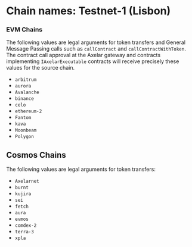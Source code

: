 # Chain names: Testnet-1 (Lisbon)

### EVM Chains

The following values are legal arguments for token transfers and General Message Passing calls such as `callContract` and `callContractWithToken`.
The contract call approval at the Axelar gateway and contracts implementing `IAxelarExecutable` contracts will receive precisely these values for the source chain.

- `arbitrum`
- `aurora`
- `Avalanche`
- `binance`
- `celo`
- `ethereum-2`
- `Fantom`
- `kava`
- `Moonbeam`
- `Polygon`

## Cosmos Chains

The following values are legal arguments for token transfers:

- `Axelarnet`
- `burnt`
- `kujira`
- `sei`
- `fetch`
- `aura`
- `evmos`
- `comdex-2`
- `terra-3`
- `xpla`
